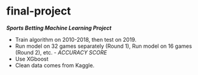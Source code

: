 # final-project

***Sports Betting Machine Learning Project***

  - Train algorithm on 2010-2018, then test on 2019. 
  - Run model on 32 games separately (Round 1), Run model on 16 games (Round 2), etc. - *ACCURACY SCORE*
  - Use XGboost
  - Clean data comes from Kaggle.
  
